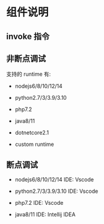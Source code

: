 # 组件说明

## invoke 指令

## 非断点调试

支持的 runtime 有:

- nodejs6/8/10/12/14

- python2.7/3/3.9/3.10

- php7.2

- java8/11

- dotnetcore2.1

- custom runtime

## 断点调试

- nodejs6/8/10/12/14 IDE: Vscode

- python2.7/3/3.9/3.10 IDE: Vscode

- php7.2 IDE: Vscode

- java8/11 IDE: Intellij IDEA
